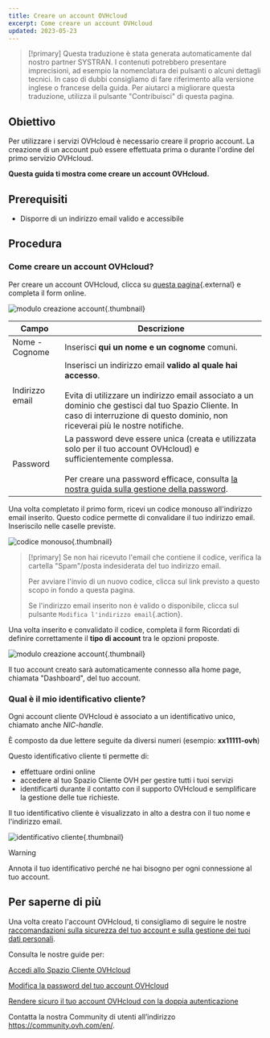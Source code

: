 ```yaml
---
title: Creare un account OVHcloud
excerpt: Come creare un account OVHcloud
updated: 2023-05-23
---
```


> [!primary]
> Questa traduzione è stata generata automaticamente dal nostro partner SYSTRAN. I contenuti potrebbero presentare imprecisioni, ad esempio la nomenclatura dei pulsanti o alcuni dettagli tecnici. In caso di dubbi consigliamo di fare riferimento alla versione inglese o francese della guida. Per aiutarci a migliorare questa traduzione, utilizza il pulsante "Contribuisci" di questa pagina.
>

## Obiettivo

Per utilizzare i servizi OVHcloud è necessario creare il proprio account.
La creazione di un account può essere effettuata prima o durante l'ordine del primo servizio OVHcloud.

**Questa guida ti mostra come creare un account OVHcloud.**

## Prerequisiti

- Disporre di un indirizzo email valido e accessibile

## Procedura

### Come creare un account OVHcloud?

Per creare un account OVHcloud, clicca su [questa pagina](https://www.ovh.com/auth/?action=gotomanager&from=https://www.ovh.it/&ovhSubsidiary=it){.external} e completa il form online.

![modulo creazione account](images/account-creation.png){.thumbnail}

|Campo|Descrizione|
|---|---|
|Nome - Cognome|Inserisci **qui un nome e un cognome** comuni.|
|Indirizzo email|Inserisci un indirizzo email **valido al quale hai accesso**.<br><br>Evita di utilizzare un indirizzo email associato a un dominio che gestisci dal tuo Spazio Cliente. In caso di interruzione di questo dominio, non riceverai più le nostre notifiche.|
|Password|La password deve essere unica (creata e utilizzata solo per il tuo account OVHcloud) e sufficientemente complessa.<br><br>Per creare una password efficace, consulta [la nostra guida sulla gestione della password](/pages/account_and_service_management/account_information/manage-ovh-password#procedura).|

Una volta completato il primo form, ricevi un codice monouso all'indirizzo email inserito. Questo codice permette di convalidare il tuo indirizzo email. Inseriscilo nelle caselle previste.

![codice monouso](images/code.png){.thumbnail}

> [!primary]
> Se non hai ricevuto l'email che contiene il codice, verifica la cartella "Spam"/posta indesiderata del tuo indirizzo email.
>
> Per avviare l'invio di un nuovo codice, clicca sul link previsto a questo scopo in fondo a questa pagina.
>
> Se l'indirizzo email inserito non è valido o disponibile, clicca sul pulsante `Modifica l'indirizzo email`{.action}.
>

Una volta inserito e convalidato il codice, completa il form Ricordati di definire correttamente il **tipo di account** tra le opzioni proposte.

![modulo creazione account](images/account-type.png){.thumbnail}

Il tuo account creato sarà automaticamente connesso alla home page, chiamata "Dashboard", del tuo account.

### Qual è il mio identificativo cliente? <a name="nic-handle"></a>

Ogni account cliente OVHcloud è associato a un identificativo unico, chiamato anche *NIC-handle*.

È composto da due lettere seguite da diversi numeri (esempio: **xx11111-ovh**)

Questo identificativo cliente ti permette di:

- effettuare ordini online
- accedere al tuo Spazio Cliente OVH per gestire tutti i tuoi servizi
- identificarti durante il contatto con il supporto OVHcloud e semplificare la gestione delle tue richieste.

Il tuo identificativo cliente è visualizzato in alto a destra con il tuo nome e l'indirizzo email.

![identificativo cliente](images/nic-handle.png){.thumbnail}

> [!warning]
> Annota il tuo identificativo perché ne hai bisogno per ogni connessione al tuo account.

## Per saperne di più

Una volta creato l'account OVHcloud, ti consigliamo di seguire le nostre [raccomandazioni sulla sicurezza del tuo account e sulla gestione dei tuoi dati personali](/pages/account_and_service_management/account_information/all_about_username).

Consulta le nostre guide per:

[Accedi allo Spazio Cliente OVHcloud](/pages/account_and_service_management/account_information/ovhcloud-account-login)

[Modifica la password del tuo account OVHcloud](/pages/account_and_service_management/account_information/manage-ovh-password)

[Rendere sicuro il tuo account OVHcloud con la doppia autenticazione](/pages/account_and_service_management/account_information/secure-ovhcloud-account-with-2fa)

Contatta la nostra Community di utenti all’indirizzo <https://community.ovh.com/en/>.
